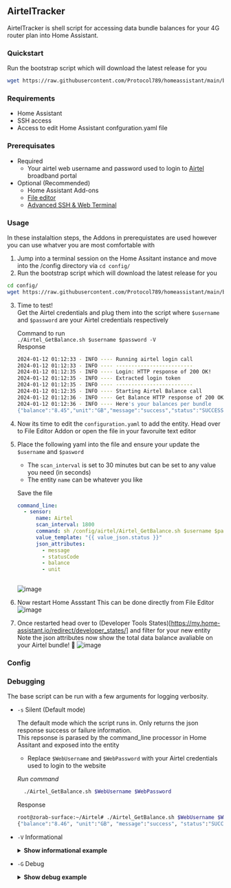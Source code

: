 
## AirtelTracker
AirtelTracker is shell script for accessing data bundle balances for your 4G router plan into Home Assistant. 
### Quickstart
Run the bootstrap script which will download the latest release for you 
```sh 
wget https://raw.githubusercontent.com/Protocol789/homeassistant/main/bootstrap/bootstrap.sh -O- | sh
```
### Requirements
- Home Assistant
- SSH access
- Access to edit Home Assistant confguration.yaml file

### Prerequisates 
* Required
    * Your airtel web username and password used to login to [Airtel](https://airtel.co.zm/broadband/#/user/login) broadband portal
* Optional (Recommended)
    * Home Assistant Add-ons
    * [File editor](https://my.home-assistant.io/redirect/supervisor_addon/?addon=core_configurator)
    * [Advanced SSH & Web Terminal](https://my.home-assistant.io/redirect/supervisor_addon/?addon=a0d7b954_ssh)

### Usage 
In these instalaltion steps, the Addons in prerequistates are used however you can use whatver you are most comfortable with

1. Jump into a terminal session on the Home Assitant instance and move into the /config directory via `cd config/` 
2. Run the bootstrap script which will download the latest release for you 
```sh 
cd config/
wget https://raw.githubusercontent.com/Protocol789/homeassistant/main/bootstrap/bootstrap.sh -O- | sh
```
3. Time to test!  
   Get the Airtel credentials and plug them into the script where `$username` and `$password` are your Airtel credentials respectively  
  
   Command to run  
   `./Airtel_GetBalance.sh $username $password -V`  
   Response
   ```sh
   2024-01-12 01:12:33 - INFO ---- Running airtel login call
   2024-01-12 01:12:33 - INFO ---- -------------------------
   2024-01-12 01:12:35 - INFO ---- Login: HTTP response of 200 OK!
   2024-01-12 01:12:35 - INFO ---- Extracted login token
   2024-01-12 01:12:35 - INFO ---- -------------------------
   2024-01-12 01:12:35 - INFO ---- Starting Airtel Balance call
   2024-01-12 01:12:36 - INFO ---- Get Balance HTTP response of 200 OK!
   2024-01-12 01:12:36 - INFO ---- Here's your balances per bundle
   {"balance":"8.45","unit":"GB","message":"success","status":"SUCCESS","statusCode":200}
   ```
  4. Now its time to edit the `configuration.yaml` to add the entity.
     Head over to File Editor Addon or open the file in your favoruite text editor
  5. Place the following yaml into the file and ensure your update the `$username` and `$pasword`  
       * The `scan_interval` is set to 30 minutes but can be set to any value you need (in seconds)  
       * The entity `name` can be whatever you like
     
     Save the file  
     ```yaml
     command_line:
       - sensor:
           name: Airtel
           scan_interval: 1800      
           command: sh /config/airtel/Airtel_GetBalance.sh $username $password
           value_template: "{{ value_json.status }}"
           json_attributes:
             - message
             - statusCode
             - balance
             - unit
 
     ```
      ![image](https://github.com/Protocol789/homeassistant/assets/44654683/cd6ea0f7-536c-4294-91bd-2c2b150919ea)

  7. Now restart Home Assstant
     This can be done directly from File Editor  
     ![image](https://github.com/Protocol789/homeassistant/assets/44654683/7e1fd33f-0f9b-4258-8a89-28ffd553f28a)

 
  8. Once restarted head over to (Developer Tools States)[https://my.home-assistant.io/redirect/developer_states/] and filter for your new entity
     Note the json attributes now show the total data balance avaliable on your Airtel bundle! 👏 
     ![image](https://github.com/Protocol789/homeassistant/assets/44654683/78f4ed18-cf03-4838-8652-f4b043816e32)




### Config

### Debugging
The base script can be run with a few arguments for logging verbosity.
* `-s` Silent (Default mode)

  The default mode which the script runs in. Only returns the json response success or failure information.  
  This repsonse is parased by the command_line processor in Home Assitant and exposed into the entity  
  * Replace `$WebUsername` and `$WebPassword` with your Airtel credentials used to login to the website
  
  *Run command*
  ```sh
    ./Airtel_GetBalance.sh $WebUsername $WebPassword 
  ```
  Response
  ```sh
  root@zorab-surface:~/Airtel# ./Airtel_GetBalance.sh $WebUsername $WebPassword
  {"balance":"8.46", "unit":"GB", "message":"success", "status":"SUCCESS", "statusCode":200}
  ```

* `-V` Informational

  <details><summary><b>Show informational example</b></summary>

  ```sh
    ./Airtel_GetBalance.sh $WebUsername $WebPassword -V
  ```
  
  ```sh
  root@pc:~/Airtel# ./Airtel_GetBalance.sh $WebUsername $WebPassword -V
  2024-01-12 00:37:54 - INFO ---- Running airtel login call
  2024-01-12 00:37:54 - INFO ---- -------------------------
  2024-01-12 00:37:56 - INFO ---- Login: HTTP response of 200 OK!
  2024-01-12 00:37:56 - INFO ---- Extracted login token
  2024-01-12 00:37:56 - INFO ---- -------------------------
  2024-01-12 00:37:56 - INFO ---- Starting Airtel Balance call
  2024-01-12 00:37:57 - INFO ---- Get Balance HTTP response of 200 OK!
  2024-01-12 00:37:57 - INFO ---- Here's your balances per bundle
  {"balance":"8.46", "unit":"GB", "message":"success", "status":"SUCCESS", "statusCode":200}
  ```

  </details>

* `-G` Debug
  <details><summary><b>Show debug example</b></summary>

  Replace `$WebUsername` and `$WebPassword` with your Airtel credentials used to login to the website
  ```sh
    ./Airtel_GetBalance.sh $WebUsername $WebPassword -G
  ```
  ```sh
  root@pc:~/Airtel# ./Airtel_GetBalance.sh $WebUsername $WebPassword -G
  2024-01-12 00:35:12 - DEBUG --- -G specified: Debug mode
  2024-01-12 00:35:12 - DEBUG --- Variable passed in postion 1: $username
  2024-01-12 00:35:12 - DEBUG --- Variable passed in postion 2: $password
  2024-01-12 00:35:12 - DEBUG --- Running payload creator
  2024-01-12 00:35:12 - DEBUG --- This is login payload:
  {"username":"$username","password":"$password"}
  2024-01-12 00:35:13 - INFO ---- Running airtel login call
  2024-01-12 00:35:13 - INFO ---- -------------------------
  2024-01-12 00:35:15 - DEBUG --- Login: HTTP code response 200
  2024-01-12 00:35:15 - INFO ---- Login: HTTP response of 200 OK!
  2024-01-12 00:35:15 - DEBUG --- Login: Body reponse is:
  ```

  </details>
  


